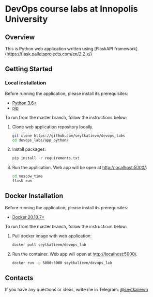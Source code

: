 # DevOps course labs at Innopolis University

## Overview

This is Python web application written using [FlaskAPI framework]
(<https://flask.palletsprojects.com/en/2.2.x/>)

## Getting Started

### Local installation

Before running the application, please install its prerequisites:

* [Python 3.6+](https://www.python.org/downloads/)
* [pip](https://pip.pypa.io/en/stable/installation/)

To run from the master branch, follow the instructions below:

1. Clone web application repository locally.

    ```bash
    git clone https://github.com/seytkalievm/devops_labs
    cd devops_labs/app_python/
    ```

1. Install packages.

    ```bash
    pip install -r requirements.txt
    ```

1. Run the application. Web app will be open at
 [http://localhost:5000/](<http://localhost:5000/>):

    ``` bash
    cd moscow_time
    flask run
    ```

## Docker Installation

Before running the application, please install its prerequisites:

* [Docker 20.10.7+](<https://docs.docker.com/get-docker/>)

To run from the master branch, follow the instructions below:

1. Pull docker image with web application:

    ```bash
    docker pull seytkalievm/devops_lab
    ```

2. Run the container. Web app will open at [http://localhost:5000/](http://localhost:5000/).

    ```bash
    docker run -p 5000:5000 seytkalievm/devops_lab
    ```

## Contacts

If you have any questions or ideas, write me in Telegram:
 [@seytkalievm](<https://t.me/seytkalievm/>)
